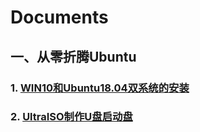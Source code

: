 # Documents

## 一、从零折腾Ubuntu

### 1. [WIN10和Ubuntu18.04双系统的安装](https://github.com/b31jsc/Documents/blob/master/WIN10%E5%92%8CUbuntu%E5%8F%8C%E7%B3%BB%E7%BB%9F%E7%9A%84%E5%AE%89%E8%A3%85%E8%AF%B4%E6%98%8E.md#win10%E5%92%8Cubuntu1804%E5%8F%8C%E7%B3%BB%E7%BB%9F%E7%9A%84%E5%AE%89%E8%A3%85)  

### 2. [UltraISO制作U盘启动盘](https://github.com/b31jsc/Documents/blob/master/UltraISO%E5%88%B6%E4%BD%9CU%E7%9B%98%E5%90%AF%E5%8A%A8%E7%9B%98.md#ultraiso%E5%88%B6%E4%BD%9Cu%E7%9B%98%E5%90%AF%E5%8A%A8%E7%9B%98)  
